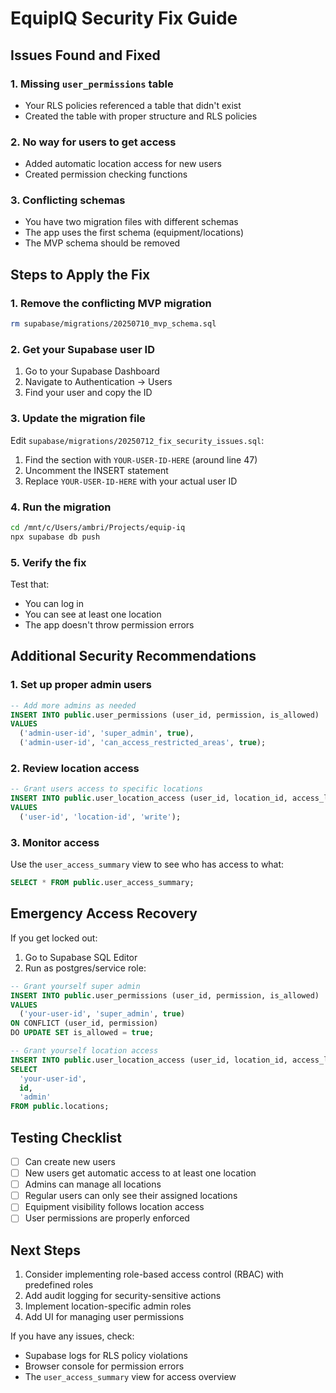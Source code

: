 # EquipIQ Security Fix Guide

## Issues Found and Fixed

### 1. **Missing `user_permissions` table**
- Your RLS policies referenced a table that didn't exist
- Created the table with proper structure and RLS policies

### 2. **No way for users to get access**
- Added automatic location access for new users
- Created permission checking functions

### 3. **Conflicting schemas**
- You have two migration files with different schemas
- The app uses the first schema (equipment/locations)
- The MVP schema should be removed

## Steps to Apply the Fix

### 1. Remove the conflicting MVP migration
```bash
rm supabase/migrations/20250710_mvp_schema.sql
```

### 2. Get your Supabase user ID
1. Go to your Supabase Dashboard
2. Navigate to Authentication → Users
3. Find your user and copy the ID

### 3. Update the migration file
Edit `supabase/migrations/20250712_fix_security_issues.sql`:
1. Find the section with `YOUR-USER-ID-HERE` (around line 47)
2. Uncomment the INSERT statement
3. Replace `YOUR-USER-ID-HERE` with your actual user ID

### 4. Run the migration
```bash
cd /mnt/c/Users/ambri/Projects/equip-iq
npx supabase db push
```

### 5. Verify the fix
Test that:
- You can log in
- You can see at least one location
- The app doesn't throw permission errors

## Additional Security Recommendations

### 1. **Set up proper admin users**
```sql
-- Add more admins as needed
INSERT INTO public.user_permissions (user_id, permission, is_allowed)
VALUES 
  ('admin-user-id', 'super_admin', true),
  ('admin-user-id', 'can_access_restricted_areas', true);
```

### 2. **Review location access**
```sql
-- Grant users access to specific locations
INSERT INTO public.user_location_access (user_id, location_id, access_level)
VALUES 
  ('user-id', 'location-id', 'write');
```

### 3. **Monitor access**
Use the `user_access_summary` view to see who has access to what:
```sql
SELECT * FROM public.user_access_summary;
```

## Emergency Access Recovery

If you get locked out:
1. Go to Supabase SQL Editor
2. Run as postgres/service role:
```sql
-- Grant yourself super admin
INSERT INTO public.user_permissions (user_id, permission, is_allowed)
VALUES 
  ('your-user-id', 'super_admin', true)
ON CONFLICT (user_id, permission) 
DO UPDATE SET is_allowed = true;

-- Grant yourself location access
INSERT INTO public.user_location_access (user_id, location_id, access_level)
SELECT 
  'your-user-id',
  id,
  'admin'
FROM public.locations;
```

## Testing Checklist

- [ ] Can create new users
- [ ] New users get automatic access to at least one location
- [ ] Admins can manage all locations
- [ ] Regular users can only see their assigned locations
- [ ] Equipment visibility follows location access
- [ ] User permissions are properly enforced

## Next Steps

1. Consider implementing role-based access control (RBAC) with predefined roles
2. Add audit logging for security-sensitive actions
3. Implement location-specific admin roles
4. Add UI for managing user permissions

If you have any issues, check:
- Supabase logs for RLS policy violations
- Browser console for permission errors
- The `user_access_summary` view for access overview